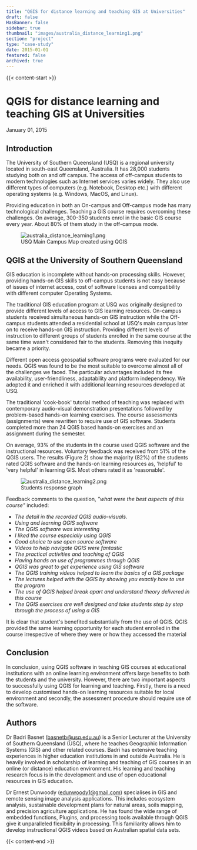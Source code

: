 ```yaml
---
title: "QGIS for distance learning and teaching GIS at Universities"
draft: false
HasBanner: false
sidebar: true
thumbnail: "images/australia_distance_learning1.png"
section: "project"
type: "case-study"
date: 2015-01-01
featured: false
archived: true
---
```

{{< content-start >}}

# QGIS for distance learning and teaching GIS at Universities

<p class="is-size-6 is-italic has-text-weight-medium">
  <span class="icon">
    <i class="fas fa-calendar-alt"></i>
  </span>
  <span>January 01, 2015</span>
</p>


## Introduction

The University of Southern Queensland (USQ) is a regional university located in south-east Queensland, Australia. It has 28,000 students studying both on and off campus. The access of off-campus students to modern technologies such as Internet services varies widely. They also use different types of computers (e.g. Notebook, Desktop etc.) with different operating systems (e.g. Windows, MacOS, and Linux).

Providing education in both an On-campus and Off-campus mode has many technological challenges. Teaching a GIS course requires overcoming these challenges. On average, 300-350 students enrol in the basic GIS course every year. About 80% of them study in the off-campus mode.

<figure>
<img src="../images/australia_distance_learning1.png" class="align-center" alt="australia_distance_learning1.png" />
<figcaption>USQ Main Campus Map created using QGIS</figcaption>
</figure>

## QGIS at the University of Southern Queensland

GIS education is incomplete without hands-on processing skills. However, providing hands-on GIS skills to off-campus students is not easy because of issues of internet access, cost of software licenses and compatibility with different computer Operating Systems.

The traditional GIS education program at USQ was originally designed to provide different levels of access to GIS learning resources. On-campus students received simultaneous hands-on GIS instruction while the Off-campus students attended a residential school at USQ's main campus later on to receive hands-on GIS instruction. Providing different levels of instruction to different groups of students enrolled in the same course at the same time wasn't considered fair to the students. Removing this inequity became a priority.

Different open access geospatial software programs were evaluated for our needs. QGIS was found to be the most suitable to overcome almost all of the challenges we faced. The particular advantages included its free availability, user-friendliness, adaptability and platform independency. We adopted it and enriched it with additional learning resources developed at USQ.

The traditional 'cook-book' tutorial method of teaching was replaced with contemporary audio-visual demonstration presentations followed by problem-based hands-on learning exercises. The course assessments (assignments) were rewritten to require use of GIS software. Students completed more than 24 QGIS based hands-on exercises and an assignment during the semester.

On average, 93% of the students in the course used QGIS software and the instructional resources. Voluntary feedback was received from 51% of the QGIS users. The results (Figure 2) show the majority (82%) of the students rated QGIS software and the hands-on learning resources as, 'helpful' to 'very helpful' in learning GIS. Most others rated it as 'reasonable'.

<figure>
<img src="../images/australia_distance_learning2.png" class="align-center" alt="australia_distance_learning2.png" />
<figcaption>Students response graph</figcaption>
</figure>

Feedback comments to the question, *\"what were the best aspects of this course\"* included:

-   *The detail in the recorded QGIS audio-visuals.*
-   *Using and learning QGIS software*
-   *The QGIS software was interesting*
-   *I liked the course especially using QGIS*
-   *Good choice to use open source software*
-   *Videos to help navigate QGIS were fantastic*
-   *The practical activities and teaching of QGIS*
-   *Having hands on use of programmes through QGIS*
-   *QGIS was great to get experience using GIS software*
-   *The QGIS training videos helped to learn the basics of a GIS package*
-   *The lectures helped with the QGIS by showing you exactly how to use the program*
-   *The use of QGIS helped break apart and understand theory delivered in this course*
-   *The QGIS exercises are well designed and take students step by step through the process of using a GIS*

It is clear that student's benefited substantially from the use of QGIS. QGIS provided the same learning opportunity for each student enrolled in the course irrespective of where they were or how they accessed the material

## Conclusion

In conclusion, using QGIS software in teaching GIS courses at educational institutions with an online learning environment offers large benefits to both the students and the university. However, there are two important aspects to successfully using QGIS for learning and teaching. Firstly, there is a need to develop customised hands-on learning resources suitable for local environment and secondly, the assessment procedure should require use of the software.

## Authors

Dr Badri Basnet (<basnetb@usq.edu.au>) is a Senior Lecturer at the University of Southern Queensland (USQ), where he teaches Geographic Information Systems (GIS) and other related courses. Badri has extensive teaching experiences in higher education institutions in and outside Australia. He is heavily involved in scholarship of learning and teaching of GIS courses in an online (or distance) education environment. His learning and teaching research focus is in the development and use of open educational resources in GIS education.

Dr Ernest Dunwoody (<edunwoody1@gmail.com>) specialises in GIS and remote sensing image analysis applications. This includes ecosystem analysis, sustainable development plans for natural areas, soils mapping, and precision agriculture applications. He has found the wide range of embedded functions, Plugins, and processing tools available through QGIS give it unparalleled flexibility in processing. This familiarity allows him to develop instructional QGIS videos based on Australian spatial data sets.

{{< content-end >}}
